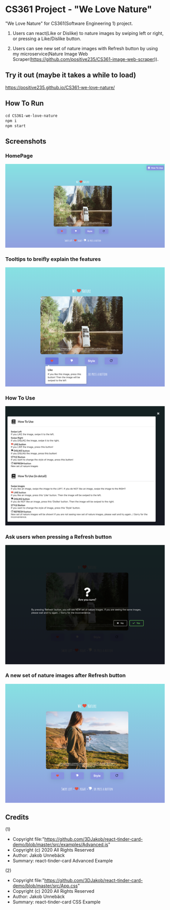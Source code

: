 # CS361 Project - "We Love Nature"

"We Love Nature" for CS361(Software Engineering 1) project. 

1. Users can react(Like or Dislike) to nature images by swiping left or right, or pressing a Like/Dislike button. 

2. Users can see new set of nature images with Refresh button by using my microservice(Nature Image Web Scraper(https://github.com/positive235/CS361-image-web-scraper)). 


## Try it out (maybe it takes a while to load)

https://positive235.github.io/CS361-we-love-nature/

## How To Run

```
cd CS361-we-love-nature
npm i
npm start
```

## Screenshots

### HomePage
![basic](screenshots/basic.png)

### Tooltips to breifly explain the features
![tooltip](screenshots/tooltip.png)

### How To Use
![how to use](screenshots/how-to-use.png)

### Ask users when pressing a Refresh button
![ask users when pressing a Refresh button](screenshots/refresh.png)

### A new set of nature images after Refresh button
![after Refresh button](screenshots/afterRefresh.png)

## Credits

(1)
- Copyright file:"https://github.com/3DJakob/react-tinder-card-demo/blob/master/src/examples/Advanced.js" 
- Copyright (c) 2020 All Rights Reserved
- Author: Jakob Unnebäck
- Summary: react-tinder-card Advanced Example

(2)
- Copyright file:"https://github.com/3DJakob/react-tinder-card-demo/blob/master/src/App.css" 
- Copyright (c) 2020 All Rights Reserved
- Author: Jakob Unnebäck
- Summary: react-tinder-card CSS Example 
